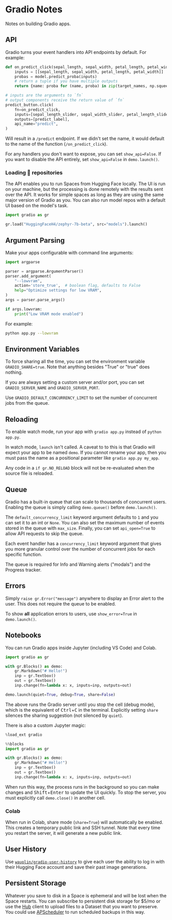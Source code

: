 # Gradio Notes

Notes on building Gradio apps.

## API

Gradio turns your event handlers into API endpoints by default. For example:

```py
def on_predict_click(sepal_length, sepal_width, petal_length, petal_width):
    inputs = [[sepal_length, sepal_width, petal_length, petal_width]]
    probas = model.predict_proba(inputs)
    # return a tuple if you have multiple outputs
    return {name: proba for (name, proba) in zip(target_names, np.squeeze(probas))}

# inputs are the arguments to `fn`
# output components receive the return value of `fn`
predict_button.click(
    fn=on_predict_click,
    inputs=[sepal_length_slider, sepal_width_slider, petal_length_slider, petal_width_slider],
    outputs=[predict_label],
    api_name="predict",
)
```

Will result in a `/predict` endpoint. If we didn't set the name, it would default to the name of the function (`/on_predict_click`).

For any handlers you don't want to expose, you can set `show_api=False`. If you want to disable the API entirely, set `show_api=False` in `demo.launch()`.

### Loading 🤗 repositories

The API enables you to run Spaces from Hugging Face locally. The UI is run on your machine, but the processing is done remotely with the results sent over the API. It works for simple spaces as long as they are using the same major version of Gradio as you. You can also run model repos with a default UI based on the model's task.

```py
import gradio as gr

gr.load("HuggingFaceH4/zephyr-7b-beta", src="models").launch()
```

## Argument Parsing

Make your apps configurable with command line arguments:

```py
import argparse

parser = argparse.ArgumentParser()
parser.add_argument(
    "--lowvram",
    action='store_true',  # boolean flag, defaults to False
    help="Optimize settings for low VRAM",
)
args = parser.parse_args()

if args.lowvram:
    print("Low VRAM mode enabled")
```

For example:

```sh
python app.py --lowvram
```

## Environment Variables

To force sharing all the time, you can set the environment variable `GRADIO_SHARE=true`. Note that anything besides "True" or "true" does nothing.

If you are always setting a custom server and/or port, you can set `GRADIO_SERVER_NAME` and `GRADIO_SERVER_PORT`.

Use `GRADIO_DEFAULT_CONCURRENCY_LIMIT` to set the number of concurrent jobs from the queue.

## Reloading

To enable watch mode, run your app with `gradio app.py` instead of `python app.py`.

In watch mode, `launch` isn't called. A caveat to to this is that Gradio will expect your app to be named `demo`. If you cannot rename your app, then you must pass the name as a positional parameter like `gradio app.py my_app`.

Any code in a `if gr.NO_RELOAD` block will not be re-evaluated when the source file is reloaded.

## Queue

Gradio has a built-in queue that can scale to thousands of concurrent users. Enabling the queue is simply calling `demo.queue()` before `demo.launch()`.

The `default_concurrency_limit` keyword argument defaults to `1` and you can set it to an int or `None`. You can also set the maximum number of events stored in the queue with `max_size`. Finally, you can set `api_open=True` to allow API requests to skip the queue.

Each event handler has a `concurrency_limit` keyword argument that gives you more granular control over the number of concurrent jobs for each specific function.

The queue is required for Info and Warning alerts ("modals") and the Progress tracker.

## Errors

Simply `raise gr.Error("message")` anywhere to display an Error alert to the user. This does not require the queue to be enabled.

To show **all** application errors to users, use `show_error=True` in `demo.launch()`.

## Notebooks

You can run Gradio apps inside Jupyter (including VS Code) and Colab.

```py
import gradio as gr

with gr.Blocks() as demo:
    gr.Markdown("# Hello!")
    inp = gr.Textbox()
    out = gr.Textbox()
    inp.change(fn=lambda x: x, inputs=inp, outputs=out)

demo.launch(quiet=True, debug=True, share=False)
```

The above runs the Gradio server until you stop the cell (debug mode), which is the equivalent of <kbd>Ctrl</kbd>+<kbd>C</kbd> in the terminal. Explicitly setting `share` silences the sharing suggestion (not silenced by `quiet`).

There is also a custom Jupyter magic:

```py
%load_ext gradio
```

```py
%%blocks
import gradio as gr

with gr.Blocks() as demo:
    gr.Markdown("# Hello!")
    inp = gr.Textbox()
    out = gr.Textbox()
    inp.change(fn=lambda x: x, inputs=inp, outputs=out)
```

When run this way, the process runs in the background so you can make changes and <kbd>Shift</kbd>+<kbd>Enter</kbd> to update the UI quickly. To stop the server, you must explicitly call `demo.close()` in another cell.

### Colab

When run in Colab, share mode (`share=True`) will automatically be enabled. This creates a temporary public link and SSH tunnel. Note that every time you restart the server, it will generate a new public link.

## User History

Use [`wauplin/gradio-user-history`](https://huggingface.co/spaces/Wauplin/gradio-user-history) to give each user the ability to log in with their Hugging Face account and save their past image generations.

## Persistent Storage

Whatever you save to disk in a Space is ephemeral and will be lost when the Space restarts. You can subscribe to persistent disk storage for $5/mo or use the [Hub](https://github.com/huggingface/huggingface_hub) client to upload files to a Dataset that you want to preserve. You could use [APScheduler](https://github.com/agronholm/apscheduler) to run scheduled backups in this way.
